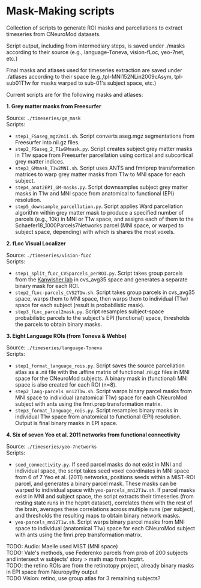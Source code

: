 Mask-Making scripts
===================

Collection of scripts to generate ROI masks and parcellations to extract timeseries from CNeuroMod datasets.

Script output, including from intermediary steps, is saved under ./masks according to their source (e.g., language-Toneva, vision-fLoc, yeo-7net, etc.)

Final masks and atlases used for timeseries extraction are saved under ./atlases according to their
space (e.g.,tpl-MNI152NLin2009cAsym, tpl-sub01T1w for masks warped to sub-01's subject space, etc.)

Current scripts are for the following masks and atlases:


**1. Grey matter masks from Freesurfer**

Source: ``./timeseries/gm_mask`` \
Scripts:

* ``step1_FSaseg_mgz2nii.sh``. Script converts aseg.mgz segmentations from Freesurfer
into nii.gz files.
* ``step2_FSaseg_2_T1wGMmask.py``. Script creates subject grey matter masks in
T1w space from Freesurfer parcellation using cortical and subcortical grey
matter indices.
* ``step3_GMmask_T1w2MNI.sh``. Script uses ANTS and fmriprep transformation
matrices to warp grey matter masks from T1w to MNI space for each subject.
* ``step4_anat2EPI_GM-masks.py``. Script downsamples subject grey matter masks
in T1w and MNI space from anatomical to functional (EPI) resolution.
* ``step5_downsample_parcellation.py``. Script applies Ward parcellation algorithm within grey matter mask to produce a specified number of parcels (e.g., 10k) in MNI or T1w space, and assigns each of them to the Schaefer18_1000Parcels7Networks parcel (MNI space, or warped to subject space, depending) with which is shares the most voxels.


**2. fLoc Visual Localizer**

Source: ``./timeseries/vision-fLoc`` \
Scripts:

* ``step1_split_fLoc_CVSparcels_perROI.py``. Script takes group parcels from the [Kanwisher lab](https://web.mit.edu/bcs/nklab/GSS.shtml#download) in cvs_avg35 space and generates a separate binary mask for each ROI.
* ``step2_fLoc-parcels_CVS2T1w.sh``. Script takes group parcels in cvs_avg35 space, warps them to MNI space, then warps them to individual (T1w) space for each subject (result is probabilistic mask).
* ``step3_fLoc_parcel2mask.py``. Script resamples subject-space probabilistic parcels to the subject's EPI (functional) space, thresholds the parcels to obtain binary masks.


**3. Eight Language ROIs (from Toneva & Wehbe)**

Source: ``./timeseries/language-Toneva`` \
Scripts:

* ``step1_format_language_rois.py``. Script saves the source parcellation atlas as a .nii file with the .affine matrix of functional .nii.gz files in MNI space for the CNeuroMod subjects. A binary mask in (functional) MNI space is also created for each ROI (n=8).
* ``step2_lang-parcels_mni2T1w.sh``. Script warps binary parcel masks from MNI space to individual (anatomical T1w) space for each CNeuroMod subject with ants using the fmri.prep transformation matrix.
* ``step3_format_language_rois.py``. Script resamples binary masks in individual T1w space from anatomical to functional (EPI) resolution. Output is final binary masks in EPI space.


**4. Six of seven Yeo et al. 2011 networks from functional connectivity**

Source: ``./timeseries/yeo-7networks`` \
Scripts:

* ``seed_connectivity.py``. If seed parcel masks do not exist in MNI and individual space, the script takes seed voxel coordinates in MNI space from 6 of 7 Yeo et al. (2011) networks, positions seeds within a MIST-ROI parcel, and generates a binary parcel mask. These masks can be warped to individual space with ``yeo-parcels_mni2T1w.sh``. If parcel masks exist in MNI and subject space, the script extracts their timeseries (from resting state runs in the hcptrt dataset), correlates them with the rest of the brain, averages these correlations across multiple runs (per subject), and thresholds the resulting maps to obtain binary network masks.
* ``yeo-parcels_mni2T1w.sh``. Script warps binary parcel masks from MNI space to individual (anatomical T1w) space for each CNeuroMod subject with ants using the fmri.prep transformation matrix.


TODO: Audio: Maelle used MIST (MNI space) \
TODO: Vale's methods, use Federenko parcels from prob of 200 subjects and intersect w subjects' story > math map from hcptrt. \
TODO: the retino ROIs are from the retinotopy project, already binary masks in EPI space from Neuropythy output \
TODO Vision: retino, use group atlas for 3 remaining subjects?
